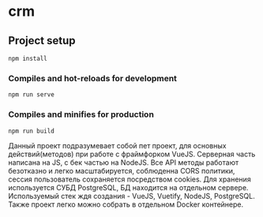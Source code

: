 # crm

## Project setup
```
npm install
```

### Compiles and hot-reloads for development
```
npm run serve
```

### Compiles and minifies for production
```
npm run build
```

Данный проект подразумевает собой пет проект, для основных действий(методов) при работе с фраймфорком VueJS.
Серверная часть написана на JS, с бек частью на NodeJS.
Все API методы работают безотказно и легко масштабируется, соблюденна CORS политики, сессия пользователь сохраняется посредством cookies.
Для хранения используется СУБД PostgreSQL, БД находится на отдельном сервере.
Используемый стек ждя создания - VueJS, Vuetify, NodeJS, PostgreSQL.
Также проект легко можно собрать в отдельном Docker контейнере.
